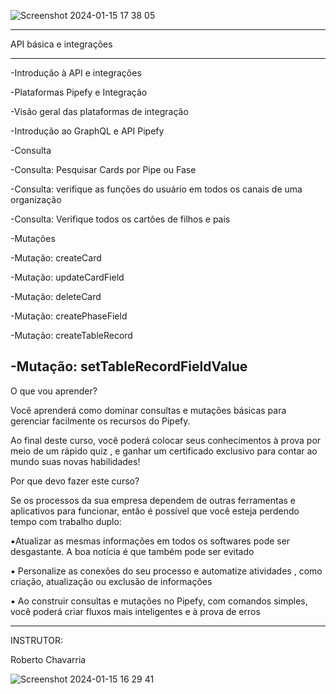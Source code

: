 ![Screenshot 2024-01-15 17 38 05](https://github.com/alinemello29/pipefy/assets/109696840/71867c91-a903-465d-ae7e-7ed00af42095)


------------------------

API básica e integrações

-----------------------

-Introdução à API e integrações

-Plataformas Pipefy e Integração

-Visão geral das plataformas de integração

-Introdução ao GraphQL e API Pipefy

-Consulta

-Consulta: Pesquisar Cards por Pipe ou Fase

-Consulta: verifique as funções do usuário em todos os canais de uma organização

-Consulta: Verifique todos os cartões de filhos e pais

-Mutações

-Mutação: createCard

-Mutação: updateCardField

-Mutação: deleteCard

-Mutação: createPhaseField

-Mutação: createTableRecord

-Mutação: setTableRecordFieldValue
----------------------------------------



O que vou aprender?


Você aprenderá como dominar consultas e mutações básicas para gerenciar facilmente os recursos do Pipefy.

Ao final deste curso, você poderá colocar seus conhecimentos à prova por meio de um rápido quiz , e ganhar um certificado exclusivo para contar ao mundo suas novas habilidades!


Por que devo fazer este curso?


Se os processos da sua empresa dependem de outras ferramentas e aplicativos para funcionar, então é possível que você esteja perdendo tempo com trabalho duplo:

▪️Atualizar as mesmas informações em todos os softwares pode ser desgastante. A boa notícia é que também pode ser evitado

▪️ Personalize as conexões do seu processo e automatize atividades , como criação, atualização ou exclusão de informações

▪️ Ao construir consultas e mutações no Pipefy, com comandos simples, você poderá criar fluxos mais inteligentes e à prova de erros


-------------------------------------------------
INSTRUTOR:

Roberto Chavarria



![Screenshot 2024-01-15 16 29 41](https://github.com/alinemello29/pipefy/assets/109696840/90577bb3-b4e2-4d12-9c95-6cb94c9a46ad)
